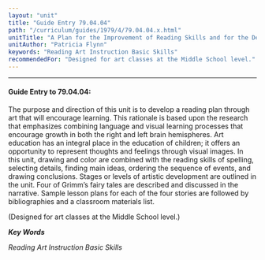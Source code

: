 ```yaml
---
layout: "unit"
title: "Guide Entry 79.04.04"
path: "/curriculum/guides/1979/4/79.04.04.x.html"
unitTitle: "A Plan for the Improvement of Reading Skills and for the Development of Personal Images Through Art"
unitAuthor: "Patricia Flynn"
keywords: "Reading Art Instruction Basic Skills"
recommendedFor: "Designed for art classes at the Middle School level."
---
```

<body>
<hr/>
<h4>
Guide Entry to 79.04.04:
</h4>
The purpose and direction of this unit is to develop a reading plan through art that will encourage learning.  This rationale is based upon the research that emphasizes combining language and visual learning processes that encourage growth in both the right and left brain hemispheres.  Art education has an integral place in the education of children; it offers an opportunity to represent thoughts and feelings through visual images.  In this unit, drawing and color are combined with the reading skills of spelling, selecting details, finding main ideas, ordering the sequence of events, and drawing conclusions.  Stages or levels of artistic development are outlined in the unit.  Four of Grimm’s fairy tales are described and discussed in the narrative.  Sample lesson plans for each of the four stories are followed by bibliographies and a classroom materials list.
<p>
(Designed for art classes at the Middle School level.)
</p>
<p>
<b>
<i>
Key Words
</i>
</b>
<br/>
</p>
<p>
<i>
Reading Art Instruction Basic Skills
</i>
</p>
</body>
